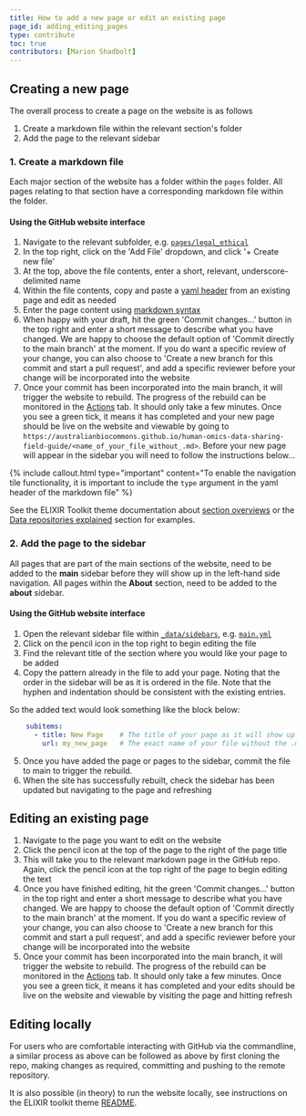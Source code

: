 ```yaml
---
title: How to add a new page or edit an existing page
page_id: adding_editing_pages
type: contribute
toc: true
contributors: [Marion Shadbolt]
---
```


## Creating a new page

The overall process to create a page on the website is as follows

1. Create a markdown file within the relevant section's folder
1. Add the page to the relevant sidebar

### 1. Create a markdown file

Each major section of the website has a folder within the `pages` folder. All pages relating to that section have a corresponding markdown file within the folder. 

#### Using the GitHub website interface

1. Navigate to the relevant subfolder, e.g. [`pages/legal_ethical`](https://github.com/AustralianBioCommons/human-omics-data-sharing-field-guide/tree/main/pages/legal_ethical)
1. In the top right, click on the 'Add File' dropdown, and click '+ Create new file' 
1. At the top, above the file contents, enter a short, relevant, underscore-delimited name 
1. Within the file contents, copy and paste a [yaml header](https://github.com/AustralianBioCommons/human-omics-data-sharing-field-guide/blob/3191522db7db360af2286776c91a76378529f4b8/pages/repositories/hca.md?plain=1#L1C1-L6C4) from an existing page and edit as needed
1. Enter the page content using [markdown syntax](https://elixir-belgium.github.io/elixir-toolkit-theme/markdown_cheat_sheet)
1. When happy with your draft, hit the green 'Commit changes...' button in the top right and enter a short message to describe what you have changed. We are happy to choose the default option of 'Commit directly to the main branch' at the moment. If you do want a specific review of your change, you can also choose to 'Create a new branch for this commit and start a pull request', and add a specific reviewer before your change will be incorporated into the website
1. Once your commit has been incorporated into the main branch, it will trigger the website to rebuild. The progress of the rebuild can be monitored in the [Actions](https://github.com/AustralianBioCommons/human-omics-data-sharing-field-guide/actions) tab. It should only take a few minutes. Once you see a green tick, it means it has completed and your new page should be live on the website and viewable by going to `https://australianbiocommons.github.io/human-omics-data-sharing-field-guide/<name_of_your_file_without_.md>`. Before your new page will appear in the sidebar you will need to follow the instructions below...

{% include callout.html type="important" content="To enable the navigation tile functionality, it is important to include the `type` argument in the yaml header of the markdown file" %}

See the ELIXIR Toolkit theme documentation about [section overviews](https://elixir-belgium.github.io/elixir-toolkit-theme/overview_tiles) or the [Data repositories explained](/repositories#data-repositories-explained) section for examples.

### 2. Add the page to the sidebar

All pages that are part of the main sections of the website, need to be added to the **main** sidebar before they will show up in the left-hand side navigation. All pages within the **About** section, need to be added to the **about** sidebar. 

#### Using the GitHub website interface

1. Open the relevant sidebar file within [`_data/sidebars`](https://github.com/AustralianBioCommons/human-omics-data-sharing-field-guide/tree/main/_data/sidebars), e.g. [`main.yml`](https://github.com/AustralianBioCommons/human-omics-data-sharing-field-guide/blob/main/_data/sidebars/main.yml)
2. Click on the <i class="fa-solid fa-pencil"></i>pencil icon in the top right to begin editing the file
3. Find the relevant title of the section where you would like your page to be added
4. Copy the pattern already in the file to add your page. Noting that the order in the sidebar will be as it is ordered in the file. Note that the hyphen and indentation should be consistent with the existing entries.

So the added text would look something like the block below:
```yaml
    subitems:
      - title: New Page    # The title of your page as it will show up in the side navigation
        url: my_new_page   # The exact name of your file without the .md extension
```

5. Once you have added the page or pages to the sidebar, commit the file to main to trigger the rebuild. 
6. When the site has successfully rebuilt, check the sidebar has been updated but navigating to the page and refreshing

## Editing an existing page

1. Navigate to the page you want to edit on the website
1. Click the <i class="fa-solid fa-pencil"></i>pencil icon at the top of the page to the right of the page title
1. This will take you to the relevant markdown page in the GitHub repo. Again, click the <i class="fa-solid fa-pencil"></i>pencil icon at the top right of the page to begin editing the text
1. Once you have finished editing, hit the green 'Commit changes...' button in the top right and enter a short message to describe what you have changed. We are happy to choose the default option of 'Commit directly to the main branch' at the moment. If you do want a specific review of your change, you can also choose to 'Create a new branch for this commit and start a pull request', and add a specific reviewer before your change will be incorporated into the website
1. Once your commit has been incorporated into the main branch, it will trigger the website to rebuild. The progress of the rebuild can be monitored in the [Actions](https://github.com/AustralianBioCommons/human-omics-data-sharing-field-guide/actions) tab. It should only take a few minutes. Once you see a green tick, it means it has completed and your edits should be live on the website and viewable by visiting the page and hitting refresh

## Editing locally

For users who are comfortable interacting with GitHub via the commandline, a similar process as above can be followed as above by first cloning the repo, making changes as required, committing and pushing to the remote repository. 

It is also possible (in theory) to run the website locally, see instructions on the ELIXIR toolkit theme [README](https://github.com/ELIXIR-Belgium/elixir-toolkit-theme#locally-using-jekyll).

